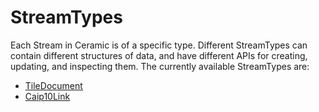 # StreamTypes

Each Stream in Ceramic is of a specific type. Different StreamTypes can contain different structures of data, and have different APIs for creating, updating, and inspecting them. The currently available StreamTypes are:

* [TileDocument](tile-document/overview.md)
* [Caip10Link](caip-10-link/overview.md)


</br>
</br>
</br>
